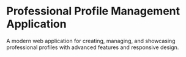 # Professional Profile Management Application

A modern web application for creating, managing, and showcasing professional profiles with advanced features and responsive design.



